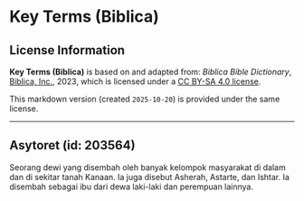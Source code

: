 # Key Terms (Biblica)

## License Information

**Key Terms (Biblica)** is based on and adapted from: _Biblica Bible Dictionary_, [Biblica, Inc.](https://www.biblica.com/), 2023, which is licensed under a [CC BY-SA 4.0 license](https://creativecommons.org/licenses/by-sa/4.0/legalcode.en).

This markdown version (created `2025-10-20`) is provided under the same license.



--------------------------------

## Asytoret (id: 203564)

Seorang dewi yang disembah oleh banyak kelompok masyarakat di dalam dan di sekitar tanah Kanaan. Ia juga disebut Asherah, Astarte, dan Ishtar. Ia disembah sebagai ibu dari dewa laki\-laki dan perempuan lainnya.


